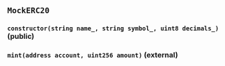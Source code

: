 ## `MockERC20`






### `constructor(string name_, string symbol_, uint8 decimals_)` (public)





### `mint(address account, uint256 amount)` (external)







